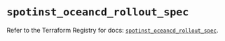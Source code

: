 # `spotinst_oceancd_rollout_spec`

Refer to the Terraform Registry for docs: [`spotinst_oceancd_rollout_spec`](https://registry.terraform.io/providers/spotinst/spotinst/1.229.0/docs/resources/oceancd_rollout_spec).
